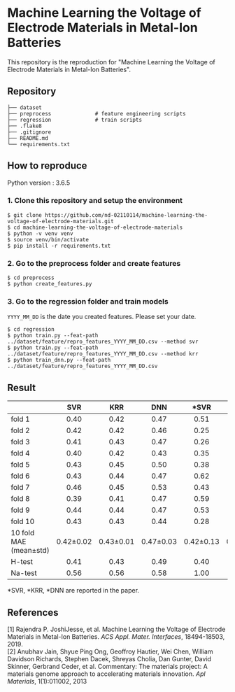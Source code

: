 # Machine Learning the Voltage of Electrode Materials in Metal-Ion Batteries

This repository is the reproduction for "Machine Learning the Voltage of Electrode Materials in Metal-Ion Batteries".

## Repository

```
├── dataset
├── preprocess              # feature engineering scripts
├── regression              # train scripts
├── .flake8
├── .gitignore
├── README.md
└── requirements.txt
```

## How to reproduce

Python version : 3.6.5

### 1. Clone this repository and setup the environment

```
$ git clone https://github.com/nd-02110114/machine-learning-the-voltage-of-electrode-materials.git
$ cd machine-learning-the-voltage-of-electrode-materials
$ python -v venv venv
$ source venv/bin/activate
$ pip install -r requirements.txt
```

### 2. Go to the preprocess folder and create features

```
$ cd preprocess
$ python create_features.py
```

### 3. Go to the regression folder and train models

`YYYY_MM_DD` is the date you created features. Please set your date.

```
$ cd regression
$ python train.py --feat-path ../dataset/feature/repro_features_YYYY_MM_DD.csv --method svr
$ python train.py --feat-path ../dataset/feature/repro_features_YYYY_MM_DD.csv --method krr
$ python train_dnn.py --feat-path ../dataset/feature/repro_features_YYYY_MM_DD.csv
```

## Result

|                        |    SVR    |    KRR    |    DNN    |   \*SVR   |   \*KRR   |   \*DNN   |
| :--------------------- | :-------: | :-------: | :-------: | :-------: | :-------: | :-------: |
| fold 1                 |   0.40    |   0.42    |   0.47    |   0.51    |   0.54    |   0.42    |
| fold 2                 |   0.42    |   0.42    |   0.46    |   0.25    |   0.28    |   0.48    |
| fold 3                 |   0.41    |   0.43    |   0.47    |   0.26    |   0.27    |   0.42    |
| fold 4                 |   0.40    |   0.42    |   0.43    |   0.35    |   0.47    |   0.44    |
| fold 5                 |   0.43    |   0.45    |   0.50    |   0.38    |   0.43    |   0.44    |
| fold 6                 |   0.43    |   0.44    |   0.47    |   0.62    |   0.71    |   0.42    |
| fold 7                 |   0.46    |   0.45    |   0.53    |   0.43    |   0.42    |   0.43    |
| fold 8                 |   0.39    |   0.41    |   0.47    |   0.59    |   0.62    |   0.42    |
| fold 9                 |   0.44    |   0.44    |   0.47    |   0.53    |   0.57    |   0.45    |
| fold 10                |   0.43    |   0.43    |   0.44    |   0.28    |   0.30    |   0.48    |
| 10 fold MAE (mean±std) | 0.42±0.02 | 0.43±0.01 | 0.47±0.03 | 0.42±0.13 | 0.46±0.14 | 0.43±0.03 |
| H-test                 |   0.41    |   0.43    |   0.49    |   0.40    |   0.39    |   0.43    |
| Na-test                |   0.56    |   0.56    |   0.58    |   1.00    |   0.93    |   1.25    |

\*SVR, \*KRR, \*DNN are reported in the paper.

## References

[1] Rajendra P. JoshiJesse, et al. Machine Learning the Voltage of Electrode Materials in Metal-Ion Batteries. _ACS Appl. Mater. Interfaces_, 18494-18503, 2019.  
[2] Anubhav Jain, Shyue Ping Ong, Geoffroy Hautier, Wei Chen, William Davidson Richards, Stephen Dacek, Shreyas Cholia, Dan Gunter, David Skinner, Gerbrand Ceder, et al. Commentary: The materials project: A materials genome approach to accelerating materials innovation. _Apl Materials_, 1(1):011002, 2013
